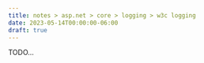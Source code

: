 ```yaml
---
title: notes > asp.net > core > logging > w3c logging
date: 2023-05-14T00:00:00-06:00
draft: true
---
```


TODO...
